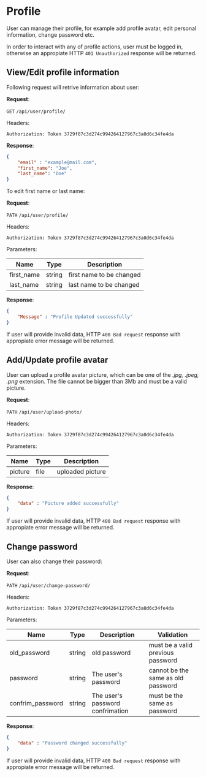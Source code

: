 # Profile
User can manage their profile, for example 
add profile avatar, edit personal information, change password etc.

In order to interact with any of profile actions, user must be logged in,
otherwise an appropiate HTTP `401 Unauthorized` response will be returned.

## View/Edit profile information
Following request will retrive information about user:

**Request**:

`GET` `/api/user/profile/`

Headers:

```
Authorization: Token 3729f87c3d274c994264127967c3a0d6c34fe4da
```

**Response**:
```json
{ 
    "email" : "example@mail.com",
    "first_name": "Joe",
    "last_name": "Doe" 
}
```

To edit first name or last name:

**Request**:

`PATH` `/api/user/profile/`

Headers:

```
Authorization: Token 3729f87c3d274c994264127967c3a0d6c34fe4da
```

Parameters:

Name | Type | Description
---|---|---
first_name | string | first name to be changed
last_name | string | last name to be changed

**Response**:
```json
{ 
    "Message" : "Profile Updated successfully" 
}
```
If user will provide invalid data,
HTTP `400 Bad request` response with appropiate error message will be returned.

## Add/Update profile avatar
User can upload a profile avatar picture, which can be one of the
*.jpg, .jpeg, .png* extension. 
The file cannot be bigger than 3Mb and must be a valid picture.

**Request**:

`PATH` `/api/user/upload-photo/`

Headers:

```
Authorization: Token 3729f87c3d274c994264127967c3a0d6c34fe4da
```

Parameters:

Name | Type | Description
---|---|---
picture | file | uploaded picture


**Response**:
```json
{ 
    "data" : "Picture added successfully" 
}
```
If user will provide invalid data,
HTTP `400 Bad request` response with appropiate error message will be returned.


## Change password
User can also change their password:

**Request**:

`PATH` `/api/user/change-password/`

Headers:

```
Authorization: Token 3729f87c3d274c994264127967c3a0d6c34fe4da
```

Parameters:

Name | Type | Description | Validation
---|---|---|---
old_password | string | old password | must be a valid previous password
password | string | The user's password | cannot be the same as old password
confrim_password | string | The user's password confrimation | must be the same as password


**Response**:
```json
{ 
    "data" : "Password changed successfully" 
}
```
If user will provide invalid data,
HTTP `400 Bad request` response with appropiate error message will be returned.